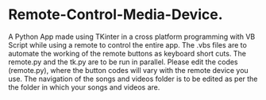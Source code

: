 # Remote-Control-Media-Device.
A Python App made using TKinter in a cross platform programming with VB Script while using a remote to control the entire app.
The .vbs files are to automate the working of the remote buttons as keyboard short cuts.
The remote.py and the tk.py are to be run in parallel. 
Please edit the codes (remote.py), where the button codes will vary with the remote device you use.
The navigation of the songs and videos folder is to be edited as per the the folder in which your songs and videos are. 
